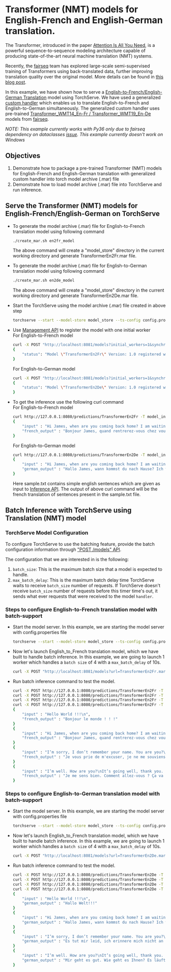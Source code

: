 # Transformer (NMT) models for English-French and English-German translation.

The Transformer, introduced in the paper [Attention Is All You Need](https://arxiv.org/abs/1706.03762), is a powerful sequence-to-sequence modeling architecture capable of producing state-of-the-art neural machine translation (NMT) systems.

Recently, the [fairseq](https://github.com/pytorch/fairseq#join-the-fairseq-community) team has explored large-scale semi-supervised training of Transformers using back-translated data, further improving translation quality over the original model. More details can be found in [this blog post](https://engineering.fb.com/ai-research/scaling-neural-machine-translation-to-bigger-data-sets-with-faster-training-and-inference/).

In this example, we have shown how to serve a [English-to-French/English-German Translation](https://pytorch.org/hub/pytorch_fairseq_translation/#english-to-french-translation) model using TorchServe. We have used a generalized [custom handler](model_handler_generalized.py) which enables us to translate English-to-French and English-to-German simultaneously. The generalized custom handler uses pre-trained [Transformer_WMT14_En-Fr / Transformer_WMT19_En-De](https://github.com/pytorch/fairseq/blob/master/examples/translation/README.md ) models from [fairseq](https://github.com/pytorch/fairseq).

_NOTE: This example currently works with Py36 only due to fairseq dependency on dataclasses [issue](https://github.com/huggingface/transformers/issues/8638#issuecomment-790772391). This example currently doesn't work on Windows_

## Objectives
1. Demonstrate how to package a pre-trained Transformer (NMT) models for English-French and English-German translation with generalized custom handler into torch model archive (.mar) file
2. Demonstrate how to load model archive (.mar) file into TorchServe and run inference.

## Serve the Transformer (NMT) models for English-French/English-German on TorchServe

* To generate the model archive (.mar) file for English-to-French translation model using following command

    ```bash
    ./create_mar.sh en2fr_model
    ```
    The above command will create a "model_store" directory in the current working directory and generate TransformerEn2Fr.mar file.
	
* To generate the model archive (.mar) file for English-to-German translation model using following command

    ```bash
    ./create_mar.sh en2de_model
    ```
    The above command will create a "model_store" directory in the current working directory and generate TransformerEn2De.mar file.


* Start the TorchServe using the model archive (.mar) file created in above step

    ```bash
    torchserve --start --model-store model_store --ts-config config.properties
    ```

* Use [Management API](https://github.com/pytorch/serve/blob/master/docs/management_api.md#management-api) to register the model with one initial worker   
	For English-to-French model
    ```bash
    curl -X POST "http://localhost:8081/models?initial_workers=1&synchronous=true&url=TransformerEn2Fr.mar"
    {
        "status": "Model \"TransformerEn2Fr\" Version: 1.0 registered with 1 initial workers"
    }
    ```
	For English-to-German model
	```bash
	curl -X POST "http://localhost:8081/models?initial_workers=1&synchronous=true&url=TransformerEn2De.mar"
    {
        "status": "Model \"TransformerEn2De\" Version: 1.0 registered with 1 initial workers"
    }
	```

* To get the inference use the following curl command  
	For English-to-French model
    ```bash
    curl http://127.0.0.1:8080/predictions/TransformerEn2Fr -T model_input/sample.txt | json_pp
    {
        "input" : "Hi James, when are you coming back home? I am waiting for you.\nPlease come as soon as possible.",
        "french_output" : "Bonjour James, quand rentrerez-vous chez vous, je vous attends et je vous prie de venir le plus tôt possible."
    }
    ```
	For English-to-German model
	```bash
	curl http://127.0.0.1:8080/predictions/TransformerEn2De -T model_input/sample.txt | json_pp
    {
        "input" : "Hi James, when are you coming back home? I am waiting for you.\nPlease come as soon as possible.",
        "german_output" : "Hallo James, wann kommst du nach Hause? Ich warte auf dich. Bitte komm so bald wie möglich."
    }
	```
    Here sample.txt contains simple english sentences which are given as input to [Inference API](https://github.com/pytorch/serve/blob/master/docs/inference_api.md#predictions-api). The output of above curl command will be the french translation of sentences present in the sample.txt file.

## Batch Inference with TorchServe using Translation (NMT) model

### TorchServe Model Configuration

To configure TorchServe to use the batching feature, provide the batch configuration information through ["POST /models" API](https://github.com/pytorch/serve/blob/master/docs/batch_inference_with_ts.md#batch-inference-with-torchserve).

The configuration that we are interested in is the following:

1. `batch_size`: This is the maximum batch size that a model is expected to handle.
2. `max_batch_delay`: This is the maximum batch delay time TorchServe waits to receive `batch_size` number of requests. If TorchServe doesn't receive `batch_size` number of
requests before this timer time's out, it sends what ever requests that were received to the model `handler`.

### Steps to configure English-to-French translation model with batch-support

* Start the model server. In this example, we are starting the model server with config.properties file

    ```bash
    torchserve --start --model-store model_store --ts-config config.properties
    ```

* Now let's launch English_to_French translation model, which we have built to handle batch inference. 
In this example, we are going to launch 1 worker which handles a `batch size` of 4 with a `max_batch_delay` of 10s.

    ```bash
    curl -X POST "http://localhost:8081/models?url=TransformerEn2Fr.mar&initial_workers=1&synchronous=true&batch_size=4&max_batch_delay=10000"
    ```

* Run batch inference command to test the model.

    ```bash
    curl -X POST http://127.0.0.1:8080/predictions/TransformerEn2Fr -T ./model_input/sample1.txt& 
    curl -X POST http://127.0.0.1:8080/predictions/TransformerEn2Fr -T ./model_input/sample2.txt& 
    curl -X POST http://127.0.0.1:8080/predictions/TransformerEn2Fr -T ./model_input/sample3.txt& 
    curl -X POST http://127.0.0.1:8080/predictions/TransformerEn2Fr -T ./model_input/sample4.txt&
    {
        "input" : "Hello World !!!\n",
        "french_output" : "Bonjour le monde ! ! !"
    }
    {
        "input" : "Hi James, when are you coming back home? I am waiting for you.\nPlease come as soon as possible.\n",
        "french_output" : "Bonjour James, quand rentrerez-vous chez vous, je vous attends et je vous prie de venir le plus tôt possible."
    }
    {
        "input" : "I’m sorry, I don’t remember your name. You are you?\n",
        "french_output" : "Je vous prie de m'excuser, je ne me souviens pas de votre nom."
    }
    {
        "input" : "I’m well. How are you?\nIt’s going well, thank you. How are you doing?\nFine, thanks. And yourself?\n",
        "french_output" : "Je me sens bien. Comment allez-vous ? Ça va bien, merci. Comment allez-vous ?"
    }
    ```

### Steps to configure English-to-German translation model with batch-support

* Start the model server. In this example, we are starting the model server with config.properties file

    ```bash
    torchserve --start --model-store model_store --ts-config config.properties
    ```

* Now let's launch English_to_French translation model, which we have built to handle batch inference. 
In this example, we are going to launch 1 worker which handles a `batch size` of 4 with a `max_batch_delay` of 10s.

    ```bash
    curl -X POST "http://localhost:8081/models?url=TransformerEn2De.mar&initial_workers=1&synchronous=true&batch_size=4&max_batch_delay=10000"
    ```

* Run batch inference command to test the model.

    ```bash
	curl -X POST http://127.0.0.1:8080/predictions/TransformerEn2De -T ./model_input/sample1.txt& 
	curl -X POST http://127.0.0.1:8080/predictions/TransformerEn2De -T ./model_input/sample2.txt& 
	curl -X POST http://127.0.0.1:8080/predictions/TransformerEn2De -T ./model_input/sample3.txt& 
	curl -X POST http://127.0.0.1:8080/predictions/TransformerEn2De -T ./model_input/sample4.txt&
    {
        "input" : "Hello World !!!\n",
        "german_output" : "Hallo Welt!!!"
    }
    {
        "input" : "Hi James, when are you coming back home? I am waiting for you.\nPlease come as soon as possible.\n",
        "german_output" : "Hallo James, wann kommst du nach Hause? Ich warte auf dich. Bitte komm so bald wie möglich."
    }
    {
        "input" : "I’m sorry, I don’t remember your name. You are you?\n",
        "german_output" : "Es tut mir leid, ich erinnere mich nicht an Ihren Namen. Sie sind es?"
    }
    {
        "input" : "I’m well. How are you?\nIt’s going well, thank you. How are you doing?\nFine, thanks. And yourself?\n",
        "german_output" : "Mir geht es gut. Wie geht es Ihnen? Es läuft gut, danke. Wie geht es Ihnen? Gut, danke. Und sich selbst?"
    }
    ```
